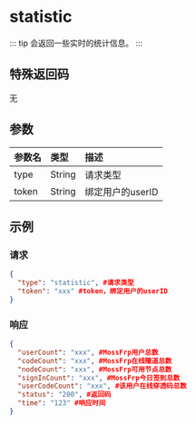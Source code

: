 # statistic

::: tip
会返回一些实时的统计信息。
:::


## 特殊返回码
无

## 参数

| 参数名 |类型|描述|
|:--- |:--- |:--- |
| type | String |请求类型|
| token | String |绑定用户的userID|

## 示例
### 请求
```` json
{
  "type": "statistic", #请求类型
  "token": "xxx" #token，绑定用户的userID
}
````
### 响应
```` json
{
  "userCount": "xxx", #MossFrp用户总数
  "codeCount": "xxx", #MossFrp在线隧道总数
  "nodeCount": "xxx", #MossFrp可用节点总数
  "signInCount": "xxx", #MossFrp今日签到总数
  "userCodeCount": "xxx", #该用户在线穿透码总数
  "status": "200", #返回码
  "time": "123" #响应时间
}
````